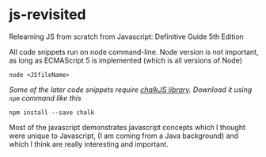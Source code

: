# js-revisited
Relearning JS from scratch from Javascript: Definitive Guide 5th Edition

All code snippets run on node command-line. Node version is not important, as long as ECMAScript 5 is implemented (which is all versions of Node)
```
node <JSfileName>
```

*Some of the later code snippets require [chalkJS library](https://davidwalsh.name/chalk). Download it using ```npm``` command like this*

```
npm install --save chalk
```

Most of the javascript demonstrates javascript concepts which I thought were unique to Javascript, (I am coming from a Java background) and which I think are really interesting and important. 
